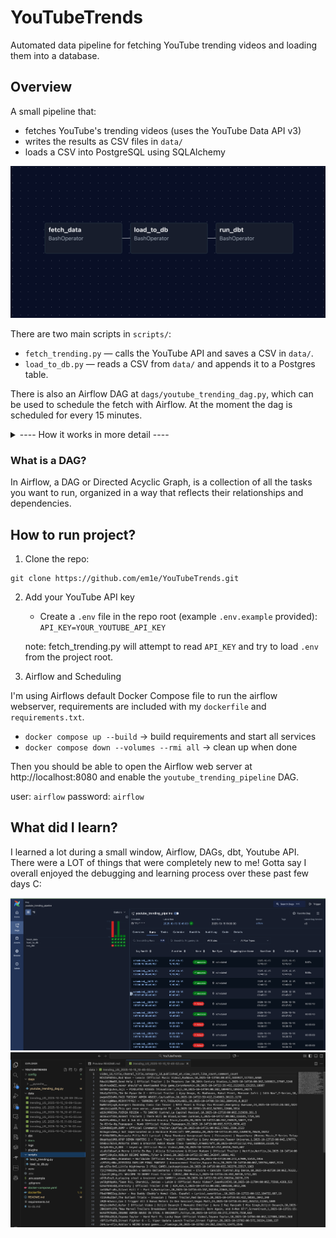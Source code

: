 # YouTubeTrends
Automated data pipeline for fetching YouTube trending videos and loading them into a database.

## Overview

A small pipeline that:

- fetches YouTube's trending videos (uses the YouTube Data API v3)
- writes the results as CSV files in `data/`
- loads a CSV into PostgreSQL using SQLAlchemy

![dag_graph](/assets/airflow_dag_graph.png)

There are two main scripts in `scripts/`:

- `fetch_trending.py` — calls the YouTube API and saves a CSV in `data/`.
- `load_to_db.py` — reads a CSV from `data/` and appends it to a Postgres table.

There is also an Airflow DAG at `dags/youtube_trending_dag.py`, which can be used to schedule the fetch with Airflow. At the moment the dag is scheduled for every 15 minutes.

<details>
<summary> ---- How it works in more detail ----</summary>

- `scripts/fetch_trending.py` uses the Google API client `googleapiclient.discovery.build` to call the `videos.list` endpoint with `chart=mostPopular` and `regionCode=US`.
- The script extracts selected fields from the response (video id, title, channel, category id, publication time, and basic stats), converts them to a Pandas DataFrame, and writes a timestamped CSV to `data/`.
- `scripts/load_to_db.py` uses `pandas.read_csv` and `sqlalchemy.create_engine` to append CSV rows to a `trending_videos` table in PostgreSQL.
- `dags/youtube_trending_dag.py` is an Airflow DAG that is used to schedule the fetch and downstream tasks.

</details>

### What is a DAG?
In Airflow, a DAG or Directed Acyclic Graph, is a collection of all the tasks you want to run, organized in a way that reflects their relationships and dependencies.

## How to run project?

1) Clone the repo:

```
git clone https://github.com/em1e/YouTubeTrends.git
```

2) Add your YouTube API key

	- Create a `.env` file in the repo root (example `.env.example` provided):
		`API_KEY=YOUR_YOUTUBE_API_KEY`

	note: fetch_trending.py will attempt to read `API_KEY` and try to load `.env` from the project root.

3) Airflow and Scheduling

I'm using Airflows default Docker Compose file to run the airflow webserver, requirements are included with my `dockerfile` and `requirements.txt`.

- `docker compose up --build` -> build requirements and start all services
- `docker compose down --volumes --rmi all` -> clean up when done

Then you should be able to open the Airflow web server at http://localhost:8080 and enable the `youtube_trending_pipeline` DAG.

user: `airflow`
password: `airflow`

## What did I learn?
I learned a lot during a small window, Airflow, DAGs, dbt, Youtube API. There were a LOT of things that were completely new to me! Gotta say I overall enjoyed the debugging and learning process over these past few days C:

![airflow_dashboard](assets/airflow_dag_runs.png)
![output](assets/output_files.png)
